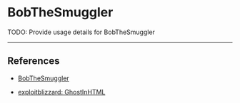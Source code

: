 # BobTheSmuggler

TODO: Provide usage details for BobTheSmuggler

---
## References

- [BobTheSmuggler](https://github.com/TheCyb3rAlpha/BobTheSmuggler)

- [exploitblizzard: GhostInHTML](https://github.com/exploitblizzard/GhostInHTML)